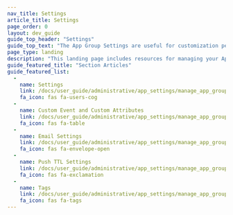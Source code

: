 ```yaml
---
nav_title: Settings
article_title: Settings
page_order: 0
layout: dev_guide
guide_top_header: "Settings"
guide_top_text: "The App Group Settings are useful for customization per app group and troubleshooting. Within these settings, you can adjust features such as Email Settings, Tags, Push TTL Settings, Teams, Custom Events, Custom Attributes, and more."
page_type: landing
description: "This landing page includes resources for managing your App Groups in the Braze dashboard."
guide_featured_title: "Section Articles"
guide_featured_list:
  - 
    name: Settings
    link: /docs/user_guide/administrative/app_settings/manage_app_group/app_group_management/
    fa_icon: fas fa-users-cog
  - 
    name: Custom Event and Custom Attributes
    link: /docs/user_guide/administrative/app_settings/manage_app_group/custom_event_and_attribute_management/
    fa_icon: fas fa-table
  - 
    name: Email Settings
    link: /docs/user_guide/administrative/app_settings/manage_app_group/email_settings/
    fa_icon: fas fa-envelope-open
  - 
    name: Push TTL Settings
    link: /docs/user_guide/administrative/app_settings/manage_app_group/push_ttl_settings/
    fa_icon: fas fa-exclamation
  - 
    name: Tags
    link: /docs/user_guide/administrative/app_settings/manage_app_group/tags/
    fa_icon: fas fa-tags
---
```


